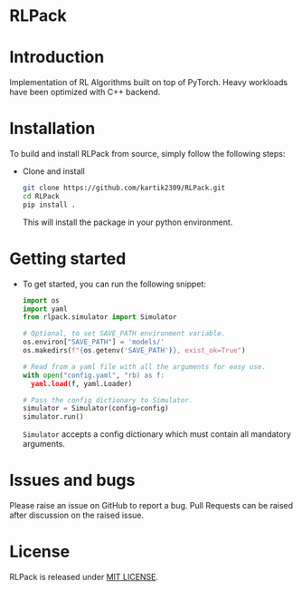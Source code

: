 # RLPack

# Introduction

Implementation of RL Algorithms built on top of PyTorch. Heavy workloads have
been optimized with C++ backend.

# Installation

To build and install RLPack from source, simply follow the following steps: <br>

* Clone and install
    ```zsh
    git clone https://github.com/kartik2309/RLPack.git
    cd RLPack 
    pip install .
    ```
  This will install the package in your python environment.

# Getting started 

* To get started, you can run the following snippet:
  ```python 
  import os
  import yaml
  from rlpack.simulator import Simulator

  # Optional, to set SAVE_PATH environment variable. 
  os.environ["SAVE_PATH"] = 'models/'
  os.makedirs(f"{os.getenv('SAVE_PATH')}, exist_ok=True")
  
  # Read from a yaml file with all the arguments for easy use.
  with open("config.yaml", "rb) as f:
    yaml.load(f, yaml.Loader)
  
  # Pass the config dictionary to Simulator.
  simulator = Simulator(config=config)
  simulator.run()
  ```
  
  `Simulator` accepts a config dictionary which must contain all mandatory arguments.
  
# Issues and bugs
Please raise an issue on GitHub to report a bug. Pull Requests can be raised after discussion on the raised issue.

# License
RLPack is released under [MIT LICENSE](https://github.com/kartik2309/RLPack/blob/master/LICENSE.md).  
